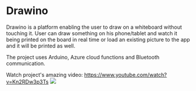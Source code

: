 # Drawino

Drawino is a platform enabling the user to draw on a whiteboard without touching it.
User can draw something on his phone/tablet and watch it being printed on the board
in real time or load an existing picture to the app and it will be printed as well.

The project uses Arduino, Azure cloud functions and Bluetooth communication.

Watch project's amazing video: https://www.youtube.com/watch?v=Kn2RDw3p3Ts
<img src="https://github.com/Sahar-Gold/Drawino/blob/master/Drawino.jpg">
